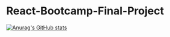 # React-Bootcamp-Final-Project
[![Anurag's GitHub stats](https://github-readme-stats.vercel.app/api?username=timurturbil)](https://github.com/anuraghazra/github-readme-stats)


